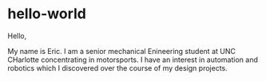 # hello-world

Hello,

My name is Eric. I am a senior mechanical Enineering student at UNC CHarlotte concentrating in motorsports. 
I have an interest in automation and robotics which I discovered over the course of my design projects.
